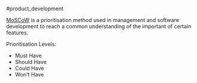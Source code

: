 #product_development 

[MoSCoW](https://en.wikipedia.org/wiki/MoSCoW_method) is a prioritisation method used in management and software development to reach a common understanding of the important of certain features.

Prioritisation Levels:
- Must Have
- Should Have
- Could Have
- Won't Have